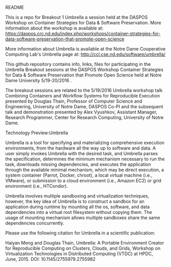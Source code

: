 README

This is a repo for Breakout 1 Umbrella a session held at the DASPOS Workshop on Container Strategies for Data & Software Preservation.  More information about the workshop is available at: https://daspos.crc.nd.edu/index.php/workshops/container-strategies-for-data-software-preservation-that-promote-open-science


More information about Umbrella is available at the Notre Dame Cooperative Computing Lab's Umbrella page at: http://ccl.cse.nd.edu/software/umbrella/

This github repository contains info, links, files for participating in the Umbrella Breakout sessions at the DASPOS Workshop Container Strategies for Data & Software Preservation that Promote Open Science held at Notre Dame University 5/19-20/2016 .

The breakout sessions are related to the 5/19/2016 Umbrella workshop talk Combining Containers and Workflow Systems for Reproducible Execution presented by Douglas Thain, Professor of Computer Science and Engineering, University of Notre Dame, DASPOS Co-PI and the subsequent talk and demonstration presented by Alex Vyushkov, Assistant Manager, Research Programmer, Center for Research Computing, University of Notre Dame.

Technology Preview:Umbrella



Umbrella is a tool for specifying and materializing comprehensive execution environments, from the hardware all the way up to software and data. A user simply invokes Umbrella with the desired task, and Umbrella parses the specification, determines the minimum mechanism necessary to run the task, downloads missing dependencies, and executes the application through the available minimal mechanism, which may be direct execution, a system container (Parrot, Docker, chroot), a local virtual machine (i.e., VMware), or submission to a cloud environment (i.e., Amazon EC2) or grid environment (i.e., HTCondor).

Umbrella involves multiple sandboxing and virtualization techniques, however, the key idea of Umbrella is to construct a sandbox for an application during runtime by mounting all the os, software, and data dependencies into a virtual root filesystem without copying them. The usage of mounting mechanism allows multiple sandboxes share the same dependencies concurrently.

Please use the following citation for Umbrella in a scientific publication:

Haiyan Meng and Douglas Thain, Umbrella: A Portable Environment Creator for Reproducible Computing on Clusters, Clouds, and Grids, Workshop on Virtualization Technologies in Distributed Computing (VTDC) at HPDC, June, 2015. DOI: 10.1145/2755979.2755982

